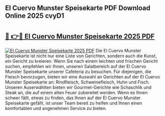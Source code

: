 ## El Cuervo Munster Speisekarte PDF Download Online 2025 cvyD1

# <h2><a href="http://gcb1mr.nevu.top/?p=El+Cuervo+Munster+Speisekarte">🔗 👉🔴 El Cuervo Munster Speisekarte 2025 PDF</a></h2>

[![El Cuervo Munster Speisekarte 2025 PDF](https://i.imgur.com/dBaPXMq.png)](http://gcb1mr.nevu.top/?p=El+Cuervo+Munster+Speisekarte)
Die El Cuervo Munster Speisekarte ist nicht nur eine Liste von Gerichten, sondern auch die Kunst, ein Gericht zu kreieren. Wenn Sie nach einem leichten und frischen Gericht suchen, empfehlen wir Ihnen, unseren Salatbereich auf der El Cuervo Munster Speisekarte unserer Cafeteria zu besuchen. Für diejenigen, die Fleisch bevorzugen, bieten wir eine Auswahl an Gerichten auf der El Cuervo Munster Speisekarte an: Rindfleisch, Schweinefleisch, Huhn und Fisch. Unseren Auserwählten bieten wir Gourmet-Gerichte wie Schaschlik und Steak an, die auf einem alten Feuer zubereitet werden. Wenn es Ihnen schwer fällt, etwas zu finden, das Ihnen auf der El Cuervo Munster Speisekarte gefällt, ist unser Team bereit zu helfen und Ihnen einen komfortablen und angenehmen Service zu bieten.
